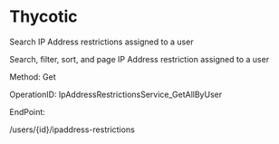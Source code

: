 #     Thycotic


Search IP Address restrictions assigned to a user

Search, filter, sort, and page IP Address restriction assigned to a user

Method: Get

OperationID: IpAddressRestrictionsService_GetAllByUser

EndPoint:

/users/{id}/ipaddress-restrictions
